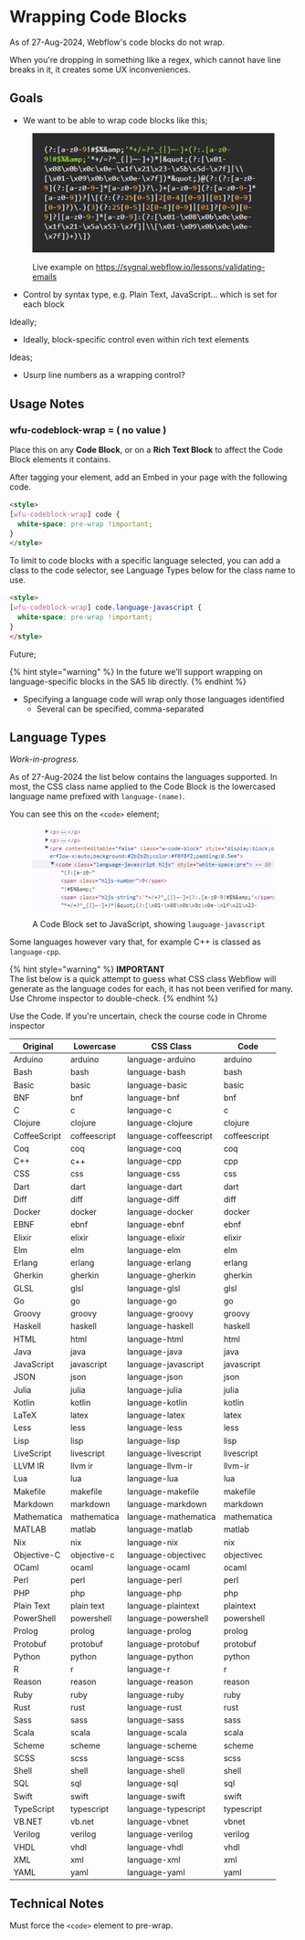 # Wrapping Code Blocks

As of 27-Aug-2024, Webflow's code blocks do not wrap. &#x20;

When you're dropping in something like a regex, which cannot have line breaks in it, it creates some UX inconveniences.&#x20;

## Goals

* We want to be able to wrap code blocks like this;&#x20;

<figure><img src="../../.gitbook/assets/image (1) (1).png" alt=""><figcaption><p>Live example on <a href="https://sygnal.webflow.io/lessons/validating-emails">https://sygnal.webflow.io/lessons/validating-emails</a></p></figcaption></figure>

* Control by syntax type, e.g. Plain Text, JavaScript... which is set for each block&#x20;

Ideally;

* Ideally, block-specific control even within rich text elements&#x20;

Ideas;&#x20;

* Usurp line numbers as a wrapping control?&#x20;



## Usage Notes

### wfu-codeblock-wrap = ( no value )

Place this on any **Code Block**, or on a **Rich Text Block** to affect the Code Block elements it contains. &#x20;

After tagging your element, add an Embed in your page with the following code.

```html
<style>
[wfu-codeblock-wrap] code {
  white-space: pre-wrap !important;
}
</style>
```

To limit to code blocks with a specific language selected, you can add a class to the code selector, see Language Types below for the class name to use.&#x20;

```html
<style>
[wfu-codeblock-wrap] code.language-javascript {
  white-space: pre-wrap !important;
}
</style>
```

Future;

{% hint style="warning" %}
In the future we'll support wrapping on language-specific blocks in the SA5 lib directly.
{% endhint %}

* Specifying a language code will wrap only those languages identified
  * Several can be specified, comma-separated





## Language Types

_Work-in-progress._&#x20;

As of 27-Aug-2024 the list below contains the languages supported.  In most, the CSS class name applied to the Code Block is the lowercased language name prefixed with `language-(name)`.&#x20;

You can see this on the `<code>` element;

<figure><img src="../../.gitbook/assets/image (2).png" alt=""><figcaption><p>A Code Block set to JavaScript, showing <code>lauguage-javascript</code></p></figcaption></figure>

Some languages however vary that, for example C++ is classed as `language-cpp`.&#x20;

{% hint style="warning" %}
**IMPORTANT**\
The list below is a quick attempt to guess what CSS class Webflow will generate as the language codes for each, it has not been verified for many.  Use Chrome inspector to double-check.&#x20;
{% endhint %}

Use the Code.  If you're uncertain, check the course code in Chrome inspector

| Original     | Lowercase    | CSS Class             | Code         |
| ------------ | ------------ | --------------------- | ------------ |
| Arduino      | arduino      | language-arduino      | arduino      |
| Bash         | bash         | language-bash         | bash         |
| Basic        | basic        | language-basic        | basic        |
| BNF          | bnf          | language-bnf          | bnf          |
| C            | c            | language-c            | c            |
| Clojure      | clojure      | language-clojure      | clojure      |
| CoffeeScript | coffeescript | language-coffeescript | coffeescript |
| Coq          | coq          | language-coq          | coq          |
| C++          | c++          | language-cpp          | cpp          |
| CSS          | css          | language-css          | css          |
| Dart         | dart         | language-dart         | dart         |
| Diff         | diff         | language-diff         | diff         |
| Docker       | docker       | language-docker       | docker       |
| EBNF         | ebnf         | language-ebnf         | ebnf         |
| Elixir       | elixir       | language-elixir       | elixir       |
| Elm          | elm          | language-elm          | elm          |
| Erlang       | erlang       | language-erlang       | erlang       |
| Gherkin      | gherkin      | language-gherkin      | gherkin      |
| GLSL         | glsl         | language-glsl         | glsl         |
| Go           | go           | language-go           | go           |
| Groovy       | groovy       | language-groovy       | groovy       |
| Haskell      | haskell      | language-haskell      | haskell      |
| HTML         | html         | language-html         | html         |
| Java         | java         | language-java         | java         |
| JavaScript   | javascript   | language-javascript   | javascript   |
| JSON         | json         | language-json         | json         |
| Julia        | julia        | language-julia        | julia        |
| Kotlin       | kotlin       | language-kotlin       | kotlin       |
| LaTeX        | latex        | language-latex        | latex        |
| Less         | less         | language-less         | less         |
| Lisp         | lisp         | language-lisp         | lisp         |
| LiveScript   | livescript   | language-livescript   | livescript   |
| LLVM IR      | llvm ir      | language-llvm-ir      | llvm-ir      |
| Lua          | lua          | language-lua          | lua          |
| Makefile     | makefile     | language-makefile     | makefile     |
| Markdown     | markdown     | language-markdown     | markdown     |
| Mathematica  | mathematica  | language-mathematica  | mathematica  |
| MATLAB       | matlab       | language-matlab       | matlab       |
| Nix          | nix          | language-nix          | nix          |
| Objective-C  | objective-c  | language-objectivec   | objectivec   |
| OCaml        | ocaml        | language-ocaml        | ocaml        |
| Perl         | perl         | language-perl         | perl         |
| PHP          | php          | language-php          | php          |
| Plain Text   | plain text   | language-plaintext    | plaintext    |
| PowerShell   | powershell   | language-powershell   | powershell   |
| Prolog       | prolog       | language-prolog       | prolog       |
| Protobuf     | protobuf     | language-protobuf     | protobuf     |
| Python       | python       | language-python       | python       |
| R            | r            | language-r            | r            |
| Reason       | reason       | language-reason       | reason       |
| Ruby         | ruby         | language-ruby         | ruby         |
| Rust         | rust         | language-rust         | rust         |
| Sass         | sass         | language-sass         | sass         |
| Scala        | scala        | language-scala        | scala        |
| Scheme       | scheme       | language-scheme       | scheme       |
| SCSS         | scss         | language-scss         | scss         |
| Shell        | shell        | language-shell        | shell        |
| SQL          | sql          | language-sql          | sql          |
| Swift        | swift        | language-swift        | swift        |
| TypeScript   | typescript   | language-typescript   | typescript   |
| VB.NET       | vb.net       | language-vbnet        | vbnet        |
| Verilog      | verilog      | language-verilog      | verilog      |
| VHDL         | vhdl         | language-vhdl         | vhdl         |
| XML          | xml          | language-xml          | xml          |
| YAML         | yaml         | language-yaml         | yaml         |











## Technical Notes

Must force the `<code>` element to pre-wrap.

